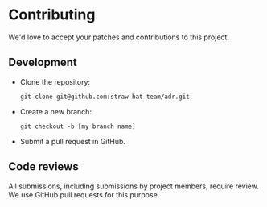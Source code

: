 # Contributing

We'd love to accept your patches and contributions to this project.

## Development

- Clone the repository:

  ```shell
  git clone git@github.com:straw-hat-team/adr.git
  ```

- Create a new branch:

  ```shell
  git checkout -b [my branch name]
  ```

- Submit a pull request in GitHub.

## Code reviews

All submissions, including submissions by project members, require review. We
use GitHub pull requests for this purpose.
